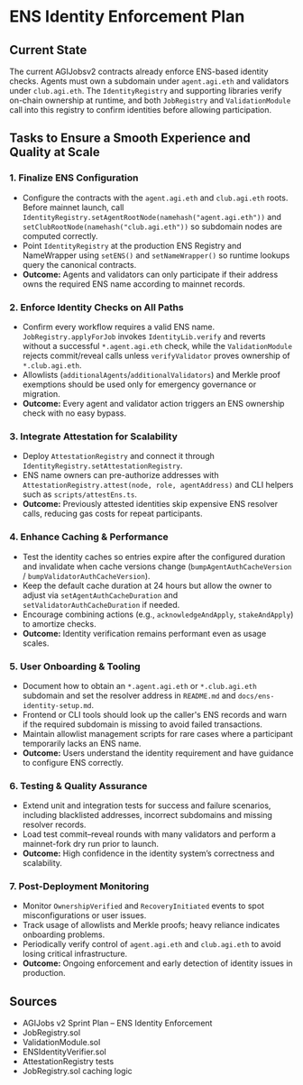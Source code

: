 # ENS Identity Enforcement Plan

## Current State

The current AGIJobsv2 contracts already enforce ENS-based identity checks. Agents must own a subdomain under `agent.agi.eth` and validators under `club.agi.eth`. The `IdentityRegistry` and supporting libraries verify on-chain ownership at runtime, and both `JobRegistry` and `ValidationModule` call into this registry to confirm identities before allowing participation.

## Tasks to Ensure a Smooth Experience and Quality at Scale

### 1. Finalize ENS Configuration

- Configure the contracts with the `agent.agi.eth` and `club.agi.eth` roots. Before mainnet launch, call `IdentityRegistry.setAgentRootNode(namehash("agent.agi.eth"))` and `setClubRootNode(namehash("club.agi.eth"))` so subdomain nodes are computed correctly.
- Point `IdentityRegistry` at the production ENS Registry and NameWrapper using `setENS()` and `setNameWrapper()` so runtime lookups query the canonical contracts.
- **Outcome:** Agents and validators can only participate if their address owns the required ENS name according to mainnet records.

### 2. Enforce Identity Checks on All Paths

- Confirm every workflow requires a valid ENS name. `JobRegistry.applyForJob` invokes `IdentityLib.verify` and reverts without a successful `*.agent.agi.eth` check, while the `ValidationModule` rejects commit/reveal calls unless `verifyValidator` proves ownership of `*.club.agi.eth`.
- Allowlists (`additionalAgents`/`additionalValidators`) and Merkle proof exemptions should be used only for emergency governance or migration.
- **Outcome:** Every agent and validator action triggers an ENS ownership check with no easy bypass.

### 3. Integrate Attestation for Scalability

- Deploy `AttestationRegistry` and connect it through `IdentityRegistry.setAttestationRegistry`.
- ENS name owners can pre-authorize addresses with `AttestationRegistry.attest(node, role, agentAddress)` and CLI helpers such as `scripts/attestEns.ts`.
- **Outcome:** Previously attested identities skip expensive ENS resolver calls, reducing gas costs for repeat participants.

### 4. Enhance Caching & Performance

- Test the identity caches so entries expire after the configured duration and invalidate when cache versions change (`bumpAgentAuthCacheVersion` / `bumpValidatorAuthCacheVersion`).
- Keep the default cache duration at 24 hours but allow the owner to adjust via `setAgentAuthCacheDuration` and `setValidatorAuthCacheDuration` if needed.
- Encourage combining actions (e.g., `acknowledgeAndApply`, `stakeAndApply`) to amortize checks.
- **Outcome:** Identity verification remains performant even as usage scales.

### 5. User Onboarding & Tooling

- Document how to obtain an `*.agent.agi.eth` or `*.club.agi.eth` subdomain and set the resolver address in `README.md` and `docs/ens-identity-setup.md`.
- Frontend or CLI tools should look up the caller's ENS records and warn if the required subdomain is missing to avoid failed transactions.
- Maintain allowlist management scripts for rare cases where a participant temporarily lacks an ENS name.
- **Outcome:** Users understand the identity requirement and have guidance to configure ENS correctly.

### 6. Testing & Quality Assurance

- Extend unit and integration tests for success and failure scenarios, including blacklisted addresses, incorrect subdomains and missing resolver records.
- Load test commit–reveal rounds with many validators and perform a mainnet-fork dry run prior to launch.
- **Outcome:** High confidence in the identity system’s correctness and scalability.

### 7. Post-Deployment Monitoring

- Monitor `OwnershipVerified` and `RecoveryInitiated` events to spot misconfigurations or user issues.
- Track usage of allowlists and Merkle proofs; heavy reliance indicates onboarding problems.
- Periodically verify control of `agent.agi.eth` and `club.agi.eth` to avoid losing critical infrastructure.
- **Outcome:** Ongoing enforcement and early detection of identity issues in production.

## Sources

- AGIJobs v2 Sprint Plan – ENS Identity Enforcement
- JobRegistry.sol
- ValidationModule.sol
- ENSIdentityVerifier.sol
- AttestationRegistry tests
- JobRegistry.sol caching logic
